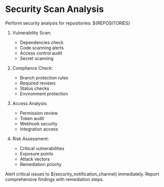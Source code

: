 # Security Scan Analysis

Perform security analysis for repositories: ${REPOSITORIES}

1. Vulnerability Scan:
   - Dependencies check
   - Code scanning alerts
   - Access control audit
   - Secret scanning

2. Compliance Check:
   - Branch protection rules
   - Required reviews
   - Status checks
   - Environment protection

3. Access Analysis:
   - Permission review
   - Token audit
   - Webhook security
   - Integration access

4. Risk Assessment:
   - Critical vulnerabilities
   - Exposure points
   - Attack vectors
   - Remediation priority

Alert critical issues to ${security_notification_channel} immediately.
Report comprehensive findings with remediation steps. 